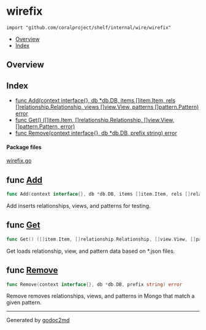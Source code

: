 

# wirefix
`import "github.com/coralproject/shelf/internal/wire/wirefix"`

* [Overview](#pkg-overview)
* [Index](#pkg-index)

## <a name="pkg-overview">Overview</a>



## <a name="pkg-index">Index</a>
* [func Add(context interface{}, db *db.DB, items []item.Item, rels []relationship.Relationship, views []view.View, patterns []pattern.Pattern) error](#Add)
* [func Get() ([]item.Item, []relationship.Relationship, []view.View, []pattern.Pattern, error)](#Get)
* [func Remove(context interface{}, db *db.DB, prefix string) error](#Remove)


#### <a name="pkg-files">Package files</a>
[wirefix.go](/src/github.com/coralproject/shelf/internal/wire/wirefix/wirefix.go) 





## <a name="Add">func</a> [Add](/src/target/wirefix.go?s=1731:1877#L67)
``` go
func Add(context interface{}, db *db.DB, items []item.Item, rels []relationship.Relationship, views []view.View, patterns []pattern.Pattern) error
```
Add inserts relationships, views, and patterns for testing.



## <a name="Get">func</a> [Get](/src/target/wirefix.go?s=549:641#L13)
``` go
func Get() ([]item.Item, []relationship.Relationship, []view.View, []pattern.Pattern, error)
```
Get loads relationship, view, and pattern data based on *.json files.



## <a name="Remove">func</a> [Remove](/src/target/wirefix.go?s=2428:2492#L96)
``` go
func Remove(context interface{}, db *db.DB, prefix string) error
```
Remove removes relationships, views, and patterns in Mongo that match a given pattern.








- - -
Generated by [godoc2md](http://godoc.org/github.com/davecheney/godoc2md)
